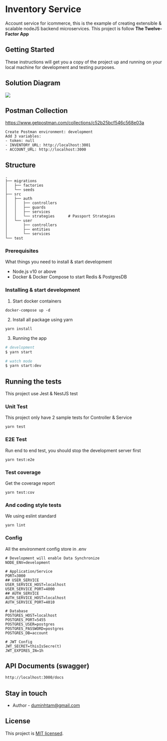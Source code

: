# Inventory Service

Account service for icommerce, this is the example of creating extensible & scalable nodeJS backend microservices. This project is follow **The Twelve-Factor App**


## Getting Started

These instructions will get you a copy of the project up and running on your local machine for development and testing purposes.


## Solution Diagram
![](https://i.imgur.com/C4LF3v8.png)

## Postman Collection
https://www.getpostman.com/collections/c52b25bcf546c568e03a
```
Create Postman environment: development
Add 3 variables: 
- token: null
- INVENTORY_URL: http://localhost:3001
- ACCOUNT_URL: http://localhost:3000
```


## Structure
```
.
├── migrations          
│   ├── factories
│   └── seeds
├── src
│   ├── auth
│   │   ├── controllers
│   │   ├── guards
│   │   ├── services
│   │   └── strategies      # Passport Strategies
│   └── user
│       ├── controllers
│       ├── entities
│       └── services
└── test

```


### Prerequisites

What things you need to install & start development

* Node.js v10 or above
* Docker & Docker Compose to start Redis & PostgresDB

### Installing & start development

1. Start docker containers

```
docker-compose up -d
```
2. Install all package using yarn

```
yarn install
```
3. Running the app

```bash
# development
$ yarn start

# watch mode
$ yarn start:dev
```

## Running the tests

This project use Jest & NestJS test

### Unit Test

This project only have 2 sample tests for Controller & Service 

```
yarn test
```
### E2E Test

Run end to end test, you should stop the development server first

```
yarn test:e2e
```

### Test coverage

Get the coverage report

```
yarn test:cov
```

### And coding style tests

We using eslint standard

```
yarn lint
```

### Config
All the environment config store in .env

```dotenv
# Development will enable Data Synchronize
NODE_ENV=development

# Application/Service
PORT=3000
## USER_SERVICE
USER_SERVICE_HOST=localhost
USER_SERVICE_PORT=4000
## AUTH_SERVICE
AUTH_SERVICE_HOST=localhost
AUTH_SERVICE_PORT=4010

# Database
POSTGRES_HOST=localhost
POSTGRES_PORT=5455
POSTGRES_USER=postgres
POSTGRES_PASSWORD=postgres
POSTGRES_DB=account

# JWT Config
JWT_SECRET=thisIsSecre(t)
JWT_EXPIRES_IN=1h

```

## API Documents (swagger)

```bash
http://localhost:3000/docs
```

## Stay in touch

- Author - duminhtam@gmail.com

## License

This project is [MIT licensed](LICENSE).
